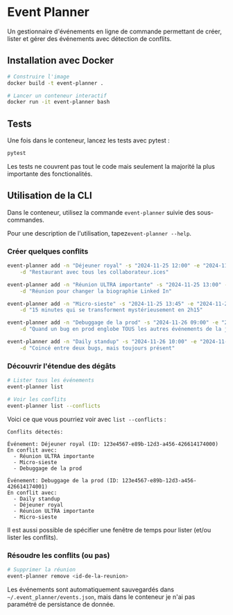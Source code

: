 # Event Planner

Un gestionnaire d'événements en ligne de commande permettant de créer, lister et gérer des événements avec détection de conflits.

## Installation avec Docker

```bash
# Construire l'image
docker build -t event-planner .

# Lancer un conteneur interactif
docker run -it event-planner bash
```

## Tests

Une fois dans le conteneur, lancez les tests avec pytest :

```bash
pytest
```
Les tests ne couvrent pas tout le code mais seulement la majorité la plus importante des fonctionalités.

## Utilisation de la CLI

Dans le conteneur, utilisez la commande `event-planner` suivie des sous-commandes.

Pour une description de l'utilisation, tapez`event-planner --help`.

### Créer quelques conflits 

```bash
event-planner add -n "Déjeuner royal" -s "2024-11-25 12:00" -e "2024-11-25 14:00" \
    -d "Restaurant avec tous les collaborateur.ices"

event-planner add -n "Réunion ULTRA importante" -s "2024-11-25 13:00" -e "2024-11-25 14:30" \
    -d "Réunion pour changer la biographie Linked In"

event-planner add -n "Micro-sieste" -s "2024-11-25 13:45" -e "2024-11-25 16:00" \
    -d "15 minutes qui se transforment mystérieusement en 2h15"

event-planner add -n "Debuggage de la prod" -s "2024-11-26 09:00" -e "2024-11-26 19:00" \
    -d "Quand un bug en prod englobe TOUS les autres événements de la journée"

event-planner add -n "Daily standup" -s "2024-11-26 10:00" -e "2024-11-26 10:15" \
    -d "Coincé entre deux bugs, mais toujours présent"
```

### Découvrir l'étendue des dégâts

```bash
# Lister tous les événements 
event-planner list

# Voir les conflits
event-planner list --conflicts
```

Voici ce que vous pourriez voir avec `list --conflicts` :

```
Conflits détectés:

Événement: Déjeuner royal (ID: 123e4567-e89b-12d3-a456-426614174000)
En conflit avec:
  - Réunion ULTRA importante
  - Micro-sieste
  - Debuggage de la prod

Événement: Debuggage de la prod (ID: 123e4567-e89b-12d3-a456-426614174001)
En conflit avec:
  - Daily standup
  - Déjeuner royal
  - Réunion ULTRA importante
  - Micro-sieste
```

Il est aussi possible de spécifier une fenêtre de temps pour lister (et/ou lister les conflits).

### Résoudre les conflits (ou pas)

```bash
# Supprimer la réunion
event-planner remove <id-de-la-reunion>
```

Les événements sont automatiquement sauvegardés dans `~/.event_planner/events.json`, mais dans le conteneur je n'ai pas paramétré de persistance de donnée.